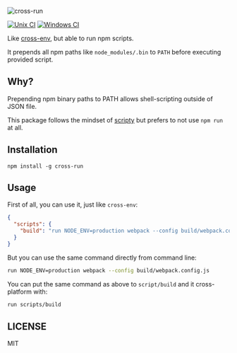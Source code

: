 ![cross-run](https://transfer.sheerun.net/C9q7z/cross-run.png)

[![Unix CI](https://img.shields.io/travis/sheerun/cross-run/master.svg)](https://travis-ci.org/sheerun/cross-run)
[![Windows CI](https://img.shields.io/appveyor/ci/sheerun/cross-run/master.svg)](https://ci.appveyor.com/project/sheerun/cross-run)

Like [cross-env](https://github.com/kentcdodds/cross-env), but able to run npm scripts.

It prepends all npm paths like `node_modules/.bin` to `PATH` before executing provided script.

## Why?

Prepending npm binary paths to PATH allows shell-scripting outside of JSON file.

This package follows the mindset of [scripty](https://github.com/testdouble/scripty) but prefers to not use `npm run` at all.

## Installation

```
npm install -g cross-run
```

## Usage

First of all, you can use it, just like `cross-env`:

```json
{
  "scripts": {
    "build": "run NODE_ENV=production webpack --config build/webpack.config.js"
  }
}

```

But you can use the same command directly from command line:

```sh
run NODE_ENV=production webpack --config build/webpack.config.js
```

You can put the same command as above to `script/build` and it cross-platform with:

```sh
run scripts/build
```

## LICENSE

MIT
